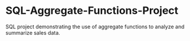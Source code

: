 # SQL-Aggregate-Functions-Project
SQL project demonstrating the use of aggregate functions to analyze and summarize sales data.
